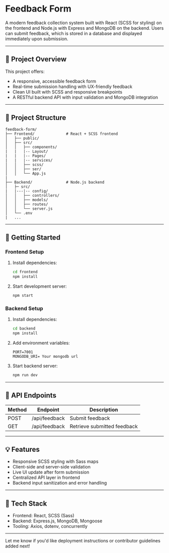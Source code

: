 

# Feedback Form

A modern feedback collection system built with React (SCSS for styling) on the frontend and Node.js with Express and MongoDB on the backend. Users can submit feedback, which is stored in a database and displayed immediately upon submission.

---

## 🚀 Project Overview

This project offers:

* A responsive, accessible feedback form
* Real-time submission handling with UX-friendly feedback
* Clean UI built with SCSS and responsive breakpoints
* A RESTful backend API with input validation and MongoDB integration

---

## 📁 Project Structure

```
feedback-form/
├── Frontend/              # React + SCSS frontend
│   ├── public/
│   ├── src/
│   │   ├── components/
|   |   |-- Layout/
|   |   |-- Pages/
|   |   |-- services/
│   │   ├── scss/
│   │   ├── ser/
│   │   └── App.js
|
├── Backend/               # Node.js backend
│   ├─ src/
|   |---|-- config/
│   │   ├── controllers/
│   │   ├── models/
│   │   ├── routes/
│   │   └── server.js
│   └── .env
|   ...
```

---

## 🔧 Getting Started

### Frontend Setup

1. Install dependencies:

   ```bash
   cd frontend
   npm install
   ```

2. Start development server:

   ```bash
   npm start
   ```

### Backend Setup

1. Install dependencies:

   ```bash
   cd backend
   npm install
   ```

2. Add environment variables:

   ```
   PORT=7001
   MONGODB_URI= Your mongodb url
   ```

3. Start backend server:

   ```bash
   npm run dev
   ```

---

## 📡 API Endpoints

| Method | Endpoint      | Description                 |
| ------ | ------------- | --------------------------- |
| POST   | /api/feedback | Submit feedback             |
| GET    | /api/feedback | Retrieve submitted feedback |

---

## 💡 Features

* Responsive SCSS styling with Sass maps
* Client-side and server-side validation
* Live UI update after form submission
* Centralized API layer in frontend
* Backend input sanitization and error handling

---

## 🧩 Tech Stack

* Frontend: React, SCSS (Sass)
* Backend: Express.js, MongoDB, Mongoose
* Tooling: Axios, dotenv, concurrently

---

Let me know if you'd like deployment instructions or contributor guidelines added next!
